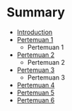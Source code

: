 # Summary

* [Introduction](README.md)
* [Pertemuan 1](pertemuan_1.md)
   * Pertemuan 1
* [Pertemuan 2](pertemuan_2.md)
   * Pertemuan 2
* [Pertemuan 3](pertemuan_3.md)
   * Pertemuan 3
* [Pertemuan 4](pertemuan_4.md)
* [Pertemuan 5](pertemuan_5.md)
* [Pertemuan 6](pertemuan_6.md)

